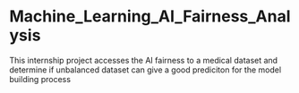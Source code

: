 # Machine_Learning_AI_Fairness_Analysis

This internship project accesses the AI fairness to a medical dataset and determine if unbalanced dataset can give a good prediciton for the model building process
